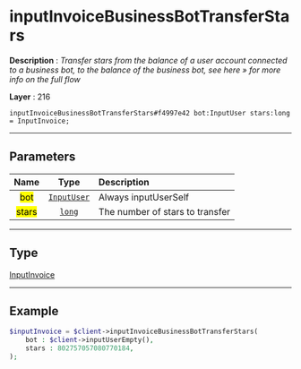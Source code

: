 # inputInvoiceBusinessBotTransferStars

**Description** : *Transfer stars from the balance of a user account connected to a business bot, to the balance of the business bot, see here &raquo; for more info on the full flow*

**Layer** : 216

```tl
inputInvoiceBusinessBotTransferStars#f4997e42 bot:InputUser stars:long = InputInvoice;
```

---

## Parameters

| Name | Type | Description |
| :---: | :---: | :--- |
| <mark>bot</mark> | [`InputUser`](type/InputUser) | Always inputUserSelf |
| <mark>stars</mark> | [`long`](type/long) | The number of stars to transfer |

---

## Type

[InputInvoice](type/InputInvoice)

---

## Example

```php
$inputInvoice = $client->inputInvoiceBusinessBotTransferStars(
	bot : $client->inputUserEmpty(),
	stars : 802757057080770184,
);
```